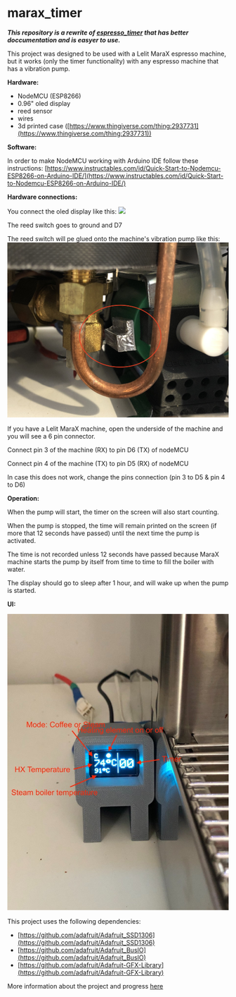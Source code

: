# marax_timer

***This repository is a rewrite of [espresso_timer](https://github.com/alexrus/espresso_timer) that has better doccumentation and is easyer to use.***

This project was designed to be used with a Lelit MaraX espresso machine, but it works (only the timer functionality) with any espresso machine that has a vibration pump.

**Hardware:**

- NodeMCU (ESP8266)
- 0.96" oled display
- reed sensor
- wires
- 3d printed case ([https://www.thingiverse.com/thing:2937731](https://www.thingiverse.com/thing:2937731))

**Software:**

In order to make NodeMCU working with Arduino IDE follow these instructions: [https://www.instructables.com/id/Quick-Start-to-Nodemcu-ESP8266-on-Arduino-IDE/](https://www.instructables.com/id/Quick-Start-to-Nodemcu-ESP8266-on-Arduino-IDE/)


**Hardware connections:**

You connect the oled display like this:
![](https://circuits4you.com/wp-content/uploads/2019/01/NodeMCU_ESP8266_OLED_Display.png)

The reed switch goes to ground and D7

The reed switch will pe glued onto the machine's vibration pump like this:
![](resources/pump.jpg)

If you have a Lelit MaraX machine, open the underside of the machine and you will see a 6 pin connector.


Connect pin 3 of the machine (RX) to pin D6 (TX) of nodeMCU

Connect pin 4 of the machine (TX) to pin D5 (RX) of nodeMCU

In case this does not work, change the pins connection (pin 3 to D5 & pin 4 to D6)



**Operation:**

When the pump will start, the timer on the screen will also start counting.

When the pump is stopped, the time will remain printed on the screen (if more that 12 seconds have passed) until the next time the pump is activated.

The time is not recorded unless 12 seconds have passed because MaraX machine starts the pump by itself from time to time to fill the boiler with water.

The display should go to sleep after 1 hour, and will wake up when the pump is started.


**UI:**

![](resources/ui.jpg)


This project uses the following dependencies:

* [https://github.com/adafruit/Adafruit_SSD1306](https://github.com/adafruit/Adafruit_SSD1306)
* [https://github.com/adafruit/Adafruit_BusIO](https://github.com/adafruit/Adafruit_BusIO)
* [https://github.com/adafruit/Adafruit-GFX-Library](https://github.com/adafruit/Adafruit-GFX-Library)



More information about the project and progress [here](https://www.home-barista.com/espresso-machines/lelit-marax-t61215-350.html#p723763)